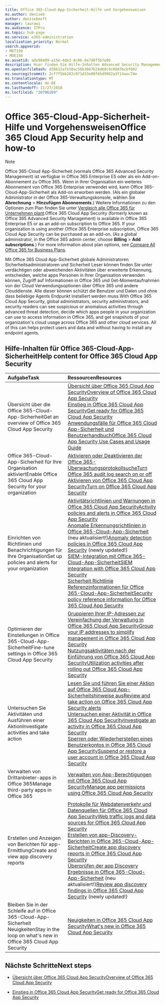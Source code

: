 ```yaml
---
title: Office 365-Cloud-App-Sicherheit-Hilfe und Vorgehensweisen
ms.author: deniseb
author: denisebmsft
manager: laurawi
ms.audience: ITPro
ms.topic: hub-page
ms.service: o365-administration
localization_priority: Normal
search.appverid:
- MET150
- MOE150
ms.assetid: ade98409-a15e-4de3-8c06-8e748f5b7e96
description: Hier finden Sie Hilfe-Inhalten Advanced Security Management in Office 365, auch bekannt als Office 365-Cloud-App-Sicherheit.
ms.openlocfilehash: d38b12afe50ac56b3047b24d68c9c00d3bcbf602
ms.sourcegitcommit: 2cf7f5bb282c971d33e00f65d9982a3f14aec74e
ms.translationtype: MT
ms.contentlocale: de-DE
ms.lasthandoff: 11/27/2018
ms.locfileid: "26706269"
---
```

# <a name="office-365-cloud-app-security-help-and-how-to"></a><span data-ttu-id="d5bac-103">Office 365-Cloud-App-Sicherheit-Hilfe und Vorgehensweisen</span><span class="sxs-lookup"><span data-stu-id="d5bac-103">Office 365 Cloud App Security help and how-to</span></span>
  
> [!NOTE]
> <span data-ttu-id="d5bac-p101">Office 365-Cloud App-Sicherheit (vormals Office 365 Advanced Security Management) ist verfügbar in Office 365 Enterprise E5 oder als ein Add-on-Abonnement zu Office 365. Wenn in Ihrer Organisation ein weiteres Abonnement von Office 365 Enterprise verwendet wird, kann Office 365-Cloud-App-Sicherheit als Add-on erworben werden. (Als ein globaler Administrator in der Office 365-Verwaltungskonsole, wählen Sie **Abrechnung** \> **Hinzufügen Abonnements**.) Weitere Informationen zu den Optionen zum Plan finden Sie unter [Vergleich alle Office 365 für Unternehmen plant](https://go.microsoft.com/fwlink/?linkid=844053).</span><span class="sxs-lookup"><span data-stu-id="d5bac-p101">Office 365 Cloud App Security (formerly known as Office 365 Advanced Security Management) is available in Office 365 Enterprise E5 or as an add-on subscription to Office 365. If your organization is using another Office 365 Enterprise subscription, Office 365 Cloud App Security can be purchased as an add-on. (As a global administrator, in the Office 365 admin center, choose **Billing** \> **Add subscriptions**.) For more information about plan options, see [Compare All Office 365 for Business Plans](https://go.microsoft.com/fwlink/?linkid=844053).</span></span> 
  
<span data-ttu-id="d5bac-p102">Mit Office 365 Cloud App-Sicherheit globale Administratoren Sicherheitsadministratoren und Sicherheit Leser können finden Sie unter verdächtigen oder abweichenden Aktivitäten über erweiterte Erkennung, entscheiden, welche apps Personen in Ihrer Organisation verwenden können, Zugriff auf Informationen in Office 365 und Get-Momentaufnahmen von der Cloud Verwendungsoptionen über Office 365 und andere Clouddienste. Alle dieser können schützt die Benutzer und Daten und ohne dass beliebige Agents Endpunkt installiert werden muss.</span><span class="sxs-lookup"><span data-stu-id="d5bac-p102">With Office 365 Cloud App Security, global administrators, security administrators, and security readers can see suspicious or anomalous activities through advanced threat detection, decide which apps people in your organization can use to access information in Office 365, and get snapshots of your organization's cloud usage across Office 365 and other cloud services. All of this can helps protect users and data and without having to install any endpoint agents.</span></span>
  
## <a name="help-content-for-office-365-cloud-app-security"></a><span data-ttu-id="d5bac-109">Hilfe-Inhalten für Office 365-Cloud-App-Sicherheit</span><span class="sxs-lookup"><span data-stu-id="d5bac-109">Help content for Office 365 Cloud App Security</span></span>

|<span data-ttu-id="d5bac-110">**Aufgabe**</span><span class="sxs-lookup"><span data-stu-id="d5bac-110">**Task**</span></span>|<span data-ttu-id="d5bac-111">**Ressourcen**</span><span class="sxs-lookup"><span data-stu-id="d5bac-111">**Resources**</span></span>|
|:-----|:-----|
|<span data-ttu-id="d5bac-112">Übersicht über die Office 365-Cloud-App-Sicherheit</span><span class="sxs-lookup"><span data-stu-id="d5bac-112">Get an overview of Office 365 Cloud App Security</span></span>  <br/> |[<span data-ttu-id="d5bac-113">Übersicht über Office 365 Cloud App Security</span><span class="sxs-lookup"><span data-stu-id="d5bac-113">Overview of Office 365 Cloud App Security</span></span>](office-365-cas-overview.md) <br/> [<span data-ttu-id="d5bac-114">Einstieg in Office 365 Cloud App Security</span><span class="sxs-lookup"><span data-stu-id="d5bac-114">Get ready for Office 365 Cloud App Security</span></span>](get-ready-for-office-365-cas.md) <br/> [<span data-ttu-id="d5bac-115">Anwendungsfälle für Office 365 Cloud App-Sicherheit und Benutzerhandbuch</span><span class="sxs-lookup"><span data-stu-id="d5bac-115">Office 365 Cloud App Security Use Cases and Usage Guide</span></span>](https://aka.ms/O365CASGuide) <br/> |
|<span data-ttu-id="d5bac-116">Office 365-Cloud-App-Sicherheit für Ihre Organisation aktiviert</span><span class="sxs-lookup"><span data-stu-id="d5bac-116">Enable Office 365 Cloud App Security for your organization</span></span>  <br/> |[<span data-ttu-id="d5bac-117">Aktivieren oder Deaktivieren der Office 365-Überwachungsprotokollsuche</span><span class="sxs-lookup"><span data-stu-id="d5bac-117">Turn Office 365 audit log search on or off</span></span>](turn-audit-log-search-on-or-off.md) <br/> [<span data-ttu-id="d5bac-118">Aktivieren von Office 365 Cloud App Security</span><span class="sxs-lookup"><span data-stu-id="d5bac-118">Turn on Office 365 Cloud App Security</span></span>](turn-on-office-365-cas.md) <br/> |
|<span data-ttu-id="d5bac-119">Einrichten von Richtlinien und Benachrichtigungen für Ihre Organisation</span><span class="sxs-lookup"><span data-stu-id="d5bac-119">Set up policies and alerts for your organization</span></span>  <br/> |[<span data-ttu-id="d5bac-120">Aktivitätsrichtlinien und Warnungen in Office 365 Cloud App Security</span><span class="sxs-lookup"><span data-stu-id="d5bac-120">Activity policies and alerts in Office 365 Cloud App Security</span></span>](activity-policies-and-alerts.md) <br/> <span data-ttu-id="d5bac-121">[Anomalie Erkennungsrichtlinien in Office 365-Cloud-App-Sicherheit](anomaly-detection-policies-in-ocas.md) (neu aktualisiert!)</span><span class="sxs-lookup"><span data-stu-id="d5bac-121">[Anomaly detection policies in Office 365 Cloud App Security](anomaly-detection-policies-in-ocas.md) (newly updated!)</span></span>  <br/> [<span data-ttu-id="d5bac-122">SIEM-Integration mit Office 365-Cloud-App-Sicherheit</span><span class="sxs-lookup"><span data-stu-id="d5bac-122">SIEM integration with Office 365 Cloud App Security</span></span>](integrate-your-siem-server-with-office-365-cas.md) <br/> [<span data-ttu-id="d5bac-123">Sicherheit Richtlinie Referenzinformationen für Office 365-Cloud-App-Sicherheit</span><span class="sxs-lookup"><span data-stu-id="d5bac-123">Security policy reference information for Office 365 Cloud App Security</span></span>](security-policy-reference-information-for-ocas.md) <br/> |
|<span data-ttu-id="d5bac-124">Optimieren der Einstellungen in Office 365-Cloud-App-Sicherheit</span><span class="sxs-lookup"><span data-stu-id="d5bac-124">Fine-tune settings in Office 365 Cloud App Security</span></span>  <br/> |[<span data-ttu-id="d5bac-125">Gruppieren Ihrer IP-Adressen zur Vereinfachung der Verwaltung in Office 365 Cloud App Security</span><span class="sxs-lookup"><span data-stu-id="d5bac-125">Group your IP addresses to simplify management in Office 365 Cloud App Security</span></span>](group-your-ip-addresses-in-ocas.md) <br/> [<span data-ttu-id="d5bac-126">Nutzungsaktivitäten nach der Einführung von Office 365 Cloud App Security</span><span class="sxs-lookup"><span data-stu-id="d5bac-126">Utilization activities after rolling out Office 365 Cloud App Security</span></span>](utilization-activities-for-ocas.md) <br/> |
|<span data-ttu-id="d5bac-127">Untersuchen Sie Aktivitäten und Ausführen einer Aktion</span><span class="sxs-lookup"><span data-stu-id="d5bac-127">Investigate activities and take action</span></span>  <br/> |[<span data-ttu-id="d5bac-128">Lesen Sie und führen Sie einer Aktion auf Office 365 Cloud App-Sicherheitshinweise aus</span><span class="sxs-lookup"><span data-stu-id="d5bac-128">Review and take action on Office 365 Cloud App Security alerts</span></span>](review-office-365-cas-alerts.md) <br/> [<span data-ttu-id="d5bac-129">Untersuchen einer Aktivität in Office 365 Cloud App Security</span><span class="sxs-lookup"><span data-stu-id="d5bac-129">Investigate an activity in Office 365 Cloud App Security</span></span>](investigate-an-activity-in-office-365-cas.md) <br/> [<span data-ttu-id="d5bac-130">Sperren oder Wiederherstellen eines Benutzerkontos in Office 365 Cloud App Security</span><span class="sxs-lookup"><span data-stu-id="d5bac-130">Suspend or restore a user account in Office 365 Cloud App Security</span></span>](suspend-or-restore-an-account-in-ocas.md) <br/> |
|<span data-ttu-id="d5bac-131">Verwalten von Drittanbieter-apps in Office 365</span><span class="sxs-lookup"><span data-stu-id="d5bac-131">Manage third-party apps in Office 365</span></span>  <br/> |[<span data-ttu-id="d5bac-132">Verwalten von App-Berechtigungen mit Office 365 Cloud App Security</span><span class="sxs-lookup"><span data-stu-id="d5bac-132">Manage app permissions using Office 365 Cloud App Security</span></span>](manage-app-permissions-in-ocas.md) <br/> |
|<span data-ttu-id="d5bac-133">Erstellen und Anzeigen von Berichten für app-Ermittlung</span><span class="sxs-lookup"><span data-stu-id="d5bac-133">Create and view app discovery reports</span></span>  <br/> |[<span data-ttu-id="d5bac-134">Protokolle für Webdatenverkehr und Datenquellen für Office 365 Cloud App Security</span><span class="sxs-lookup"><span data-stu-id="d5bac-134">Web traffic logs and data sources for Office 365 Cloud App Security</span></span>](web-traffic-logs-and-data-sources-for-ocas.md) <br/> [<span data-ttu-id="d5bac-135">Erstellen von app-Discovery-Berichten in Office 365-Cloud-App-Sicherheit</span><span class="sxs-lookup"><span data-stu-id="d5bac-135">Create app discovery reports in Office 365 Cloud App Security</span></span>](create-app-discovery-reports-in-ocas.md) <br/> <span data-ttu-id="d5bac-136">[Überprüfen der app Discovery Ergebnisse in Office 365-Cloud-App-Sicherheit](review-app-discovery-findings-in-ocas.md) (neu aktualisiert!)</span><span class="sxs-lookup"><span data-stu-id="d5bac-136">[Review app discovery findings in Office 365 Cloud App Security](review-app-discovery-findings-in-ocas.md) (newly updated!)</span></span>  <br/> |
|<span data-ttu-id="d5bac-137">Bleiben Sie in der Schleife auf in Office 365-Cloud-App-Sicherheit Neuigkeiten</span><span class="sxs-lookup"><span data-stu-id="d5bac-137">Stay in the loop on what's new in Office 365 Cloud App Security</span></span>  <br/> |[<span data-ttu-id="d5bac-138">Neuigkeiten in Office 365 Cloud App Security</span><span class="sxs-lookup"><span data-stu-id="d5bac-138">What's new in Office 365 Cloud App Security</span></span>](new-in-office-365-cas.md) <br/> |
   
## <a name="next-steps"></a><span data-ttu-id="d5bac-139">Nächste Schritte</span><span class="sxs-lookup"><span data-stu-id="d5bac-139">Next steps</span></span>

- [<span data-ttu-id="d5bac-140">Übersicht über Office 365 Cloud App Security</span><span class="sxs-lookup"><span data-stu-id="d5bac-140">Overview of Office 365 Cloud App Security</span></span>](office-365-cas-overview.md)
    
- [<span data-ttu-id="d5bac-141">Einstieg in Office 365 Cloud App Security</span><span class="sxs-lookup"><span data-stu-id="d5bac-141">Get ready for Office 365 Cloud App Security</span></span>](get-ready-for-office-365-cas.md)
    

